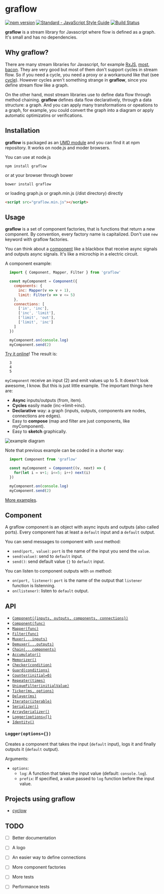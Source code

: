 # graflow

[![npm version](https://badge.fury.io/js/graflow.svg)](https://badge.fury.io/js/graflow)
[![Standard - JavaScript Style Guide](https://img.shields.io/badge/code%20style-standard-brightgreen.svg)](http://standardjs.com/)
[![Build Status](https://travis-ci.org/pmros/graflow.svg)](https://travis-ci.org/pmros/graflow)

**graflow** is a stream library for Javascript where flow is defined as a graph. It's small and has no dependencies.

## Why graflow?

There are many stream libraries for Javascript, for example [RxJS](https://github.com/ReactiveX/RxJS), [most](https://github.com/cujojs/most), [bacon](https://baconjs.github.io). They are very good but most of them don't support cycles in stream flow. So if you need a cycle, you need a proxy or a workaround like that (see [cycle](https://cycle.js.org)). However cycles aren't something strange in **graflow**, since you define stream flow like a graph.

On the other hand, most stream libraries use to define data flow through method chaining. **graflow** defines data flow declaratively, through a data structure: a graph. And you can apply many transformations or opeations to a graph, for example, you could convert the graph into a diagram or apply automatic optimizatins or verifications.

## Installation
**graflow** is packaged as an [UMD module](https://github.com/umdjs/umd) and you can find it at npm repository. It works on node.js and moder browsers.

You can use at node.js
```
npm install graflow
```

or at your browser through bower
```
bower install graflow
```

or loading graph.js or graph.min.js (/dist directory) directly
```html
<script src="graflow.min.js"></script>
```

## Usage
**graflow** is a set of component factories, that is functions that return a new component. By convention, every factory name is capitalized. Don't use `new` keyword with graflow factories.

You can think about a [component](#Component) like a blackbox that receive async signals and outputs async signals. It's like a microchip in a electric circuit.

A component example:
```js
  import { Component, Mapper, Filter } from 'graflow'

  const myComponent = Component({
    components: {
      inc: Mapper(v => v + 1),
      limit: Filter(v => v <= 5)
    },
    connections: [
      ['in', 'inc'],
      ['inc', 'limit'],
      ['limit', 'out'],
      ['limit', 'inc']
    ]
  })

  myComponent.on(console.log)
  myComponent.send(2)
```

[Try it online](https://www.webpackbin.com/bins/-KecjX2KqEQzZtXATCMj)! The result is:
```
  3
  4
  5
```

`myComponent` receive an input (2) and emit values up to 5.
It doesn't look awesome, I know. But this is just little example. The important things here are:
- **Async** inputs/outputs (from, item).
- **Cycles** easily made (inc->limit->inc).
- **Declarative** way: a graph (inputs, outputs, components are nodes, connections are edges).
- Easy to **compose** (map and filter are just components, like myComponent).
- Easy to **sketch** graphically.

![example diagram](https://rawgit.com/pmros/graflow/master/examples/upto/UpTo.svg)

Note that previous example can be coded in a shorter way:
```js
  import Component from 'graflow'

  const myComponent = Component((v, next) => {
    for(let i = v+1; i<=5; i++) next(i)
  })

  myComponent.on(console.log)
  myComponent.send(2)
```

[More examples](examples).

## <a name="Component"></a> Component
A graflow component is an object with async inputs and outputs (also called ports). Every component has at least a `default` input and a `default` output.

You can send messages to component with `send` method:
- `send(port, value)`: `port` is the name of the input you send the `value`.
- `send(value)`: send to `default` input.
- `send()`: send default value `{}` to `default` input.

You can listen to component outputs with `on` method:
- `on(port, listener)`: `port` is the name of the output that `listener` function is listenning.
- `on(listener)`: listen to `default` output.

## API

- [`Component({inputs, outputs, components, connections})`](#Component1)
- [`Component(func)`](#Component2)
- [`Mapper(func)`](#Mapper)
- [`Filter(func)`](#Filter)
- [`Muxer(...inputs)`](#Muxer)
- [`Demuxer(...outputs)`](#Demuxer)
- [`Chain(...components)`](#Chain)
- [`Accumulator()`](#Accumulator)
- [`Memorizer()`](#Memorizer)
- [`Checker(condition)`](#Checker)
- [`Guard(conditions)`](#Guard)
- [`Counter(initial=0)`](#Counter)
- [`Repeater(times)`](#Repeater)
- [`UniqueFilter(initialValue)`](#UniqueFilter)
- [`Ticker(ms, options)`](#Ticker)
- [`Delayer(ms)`](#Delayer)
- [`Iterator(iterable)`](#Iterator)
- [`Serializer()`](#Serializer)
- [`ArraySerializer()`](#ArraySerializer)
- [`Logger(options={})`](#Logger)
- [`Identity()`](#Identity)

### <a name="Logger"></a> `Logger(options={})`
Creates a component that takes the input (`default` input), logs it and finally outputs it (`default` output).

Arguments:
- `options`:
  - `log`: A function that takes the input value (default: `console.log`).
  - `prefix`: If specified, a value passed to `log` function before the input value.

## Projects using graflow

- [cyclow](https://github.com/pmros/cyclow)

## TODO
- [ ] Better documentation
- [ ] A logo
- [ ] An easier way to define connections
- [ ] More component factories
- [ ] More tests
- [ ] Performance tests

